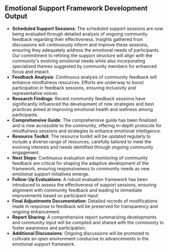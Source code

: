 

## Emotional Support Framework Development Output

- **Scheduled Support Sessions**: The scheduled support sessions are now being evaluated through detailed analysis of ongoing community feedback regarding their effectiveness. Insights gathered from discussions will continuously inform and improve these sessions, ensuring they adequately address the emotional needs of participants. Our commitment to refining the support structure will align with the community's evolving emotional needs while also incorporating specialized themes suggested by community members for enhanced focus and impact.
- **Feedback Analysis**: Continuous analysis of community feedback will enhance mindfulness resources. Efforts are underway to boost participation in feedback sessions, ensuring inclusivity and representative voices.
- **Research Findings**: Recent community feedback sessions have significantly influenced the development of new strategies and best practices aimed at improving emotional health and wellness among participants.
- **Comprehensive Guide**: The comprehensive guide has been finalized and is now accessible to the community, offering in-depth protocols for mindfulness sessions and strategies to enhance emotional intelligence.
- **Resource Toolkit**: The resource toolkit will be updated regularly to include a diverse range of resources, carefully tailored to meet the evolving interests and needs identified through ongoing community engagement.
- **Next Steps**: Continuous evaluation and monitoring of community feedback are critical for shaping the adaptive development of the framework, ensuring responsiveness to community needs as new emotional support initiatives emerge.
- **Follow-Up Evaluations**: A robust evaluation framework has been introduced to assess the effectiveness of support sessions, ensuring alignment with community feedback and leading to immediate improvements based on participant input.
- **Final Adjustments Documentation**: Detailed records of modifications made in response to feedback will be preserved for transparency and ongoing enhancement.
- **Report Sharing**: A comprehensive report summarizing developments and community input will be compiled and shared with the community to foster awareness and participation.
- **Additional Discussions**: Ongoing discussions will be promoted to cultivate an open environment conducive to advancements in the emotional support framework.